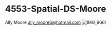 # 4553-Spatial-DS-Moore

Ally Moore
ally_moore6@hotmail.com
![IMG_9661](https://user-images.githubusercontent.com/54778376/151890948-bbc681f6-2a26-4d00-9424-d27307e11ce4.JPG)
